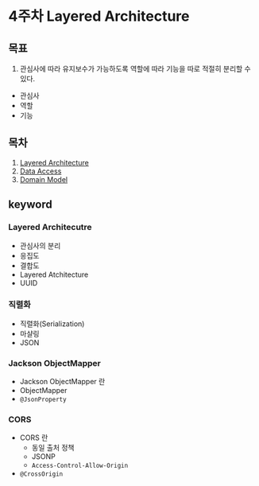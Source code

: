 # 4주차 Layered Architecture

## 목표

1. 관심사에 따라 유지보수가 가능하도록 역할에 따라 기능을 따로 적절히 분리할 수 있다.

- 관심사
- 역할
- 기능

## 목차

1. [Layered Architecture](./layered-architecture.md)
2. [Data Access](./data-access.md)
3. [Domain Model](./domain-model.md)

## keyword

### Layered Architecutre

- 관심사의 분리
- 응집도
- 결합도
- Layered Atchitecture
- UUID

### 직렬화

- 직렬화(Serialization)
- 마샬링
- JSON

### Jackson ObjectMapper

- Jackson ObjectMapper 란
- ObjectMapper
- `@JsonProperty`

### CORS

- CORS 란
  - 동일 출처 정책
  - JSONP
  - `Access-Control-Allow-Origin`
- `@CrossOrigin`
